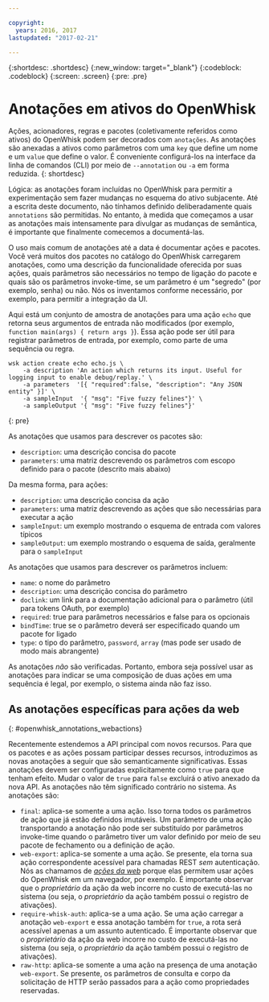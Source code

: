 ```yaml
---

copyright:
  years: 2016, 2017
lastupdated: "2017-02-21"

---
```


{:shortdesc: .shortdesc}
{:new_window: target="_blank"}
{:codeblock: .codeblock}
{:screen: .screen}
{:pre: .pre}

# Anotações em ativos do OpenWhisk

Ações, acionadores, regras e pacotes (coletivamente referidos como ativos) do OpenWhisk podem ser decorados com `anotações`. As anotações são anexadas a ativos como parâmetros com uma `key` que define um nome e um `value` que define o valor. É conveniente configurá-los na interface da linha de comandos (CLI) por meio de `--annotation` ou `-a` em forma reduzida.
{: shortdesc}

Lógica: as anotações foram incluídas no OpenWhisk para permitir a experimentação sem fazer mudanças no esquema do ativo subjacente. Até a escrita deste documento, não tínhamos definido deliberadamente quais `annotations` são permitidas. No entanto, à medida que começamos a usar as anotações mais intensamente para divulgar as mudanças de semântica, é importante que finalmente comecemos a documentá-las.

O uso mais comum de anotações até a data é documentar ações e pacotes. Você verá muitos dos pacotes no catálogo do OpenWhisk carregarem anotações, como uma descrição da funcionalidade oferecida por suas ações, quais parâmetros são necessários no tempo de ligação do pacote e quais são os parâmetros invoke-time, se um parâmetro é um "segredo" (por exemplo, senha) ou não. Nós os inventamos conforme necessário, por exemplo, para permitir a integração da UI.

Aqui está um conjunto de amostra de anotações para uma ação `echo` que retorna seus argumentos de entrada não modificados (por exemplo, `function main(args) { return args }`). Essa ação pode ser útil para registrar parâmetros de entrada, por exemplo, como parte de uma sequência ou regra.

```
wsk action create echo echo.js \
    -a description 'An action which returns its input. Useful for logging input to enable debug/replay.' \
    -a parameters  '[{ "required":false, "description": "Any JSON entity" }]' \
    -a sampleInput  '{ "msg": "Five fuzzy felines"}' \
    -a sampleOutput '{ "msg": "Five fuzzy felines"}'
```
{: pre}

As anotações que usamos para descrever os pacotes são:

- `description`: uma descrição concisa do pacote
- `parameters`: uma matriz descrevendo os parâmetros com escopo definido para o pacote (descrito mais abaixo)

Da mesma forma, para ações: 

- `description`: uma descrição concisa da ação
- `parameters`: uma matriz descrevendo as ações que são necessárias para executar a ação
- `sampleInput`: um exemplo mostrando o esquema de entrada com valores típicos
- `sampleOutput`: um exemplo mostrando o esquema de saída, geralmente para o `sampleInput`

As anotações que usamos para descrever os parâmetros incluem:

- `name`: o nome do parâmetro
- `description`: uma descrição concisa do parâmetro
- `doclink`: um link para a documentação adicional para o parâmetro (útil para tokens OAuth, por exemplo) 
- `required`: true para parâmetros necessários e false para os opcionais
- `bindTime`: true se o parâmetro deverá ser especificado quando um pacote for ligado
- `type`: o tipo do parâmetro, `password`, `array` (mas pode ser usado de modo mais abrangente)

As anotações *não* são verificadas. Portanto, embora seja possível usar as anotações para indicar se uma composição de duas ações em uma sequência é legal, por exemplo, o sistema ainda não faz isso.

## As anotações específicas para ações da web
{: #openwhisk_annotations_webactions}

Recentemente estendemos a API principal com novos recursos. Para que os pacotes e as ações possam participar desses recursos, introduzimos as novas anotações a seguir que são semanticamente significativas. Essas anotações devem ser configuradas explicitamente como `true` para que tenham efeito. Mudar o valor de `true` para `false` excluirá o ativo anexado da nova API. As anotações não têm significado contrário no sistema. As anotações são:

- `final`: aplica-se somente a uma ação. Isso torna todos os parâmetros de ação que já estão definidos imutáveis. Um parâmetro de uma ação transportando a anotação não pode ser substituído por parâmetros invoke-time quando o parâmetro tiver um valor definido por meio de seu pacote de fechamento ou a definição de ação.
- `web-export`: aplica-se somente a uma ação. Se presente, ela torna sua ação correspondente acessível para chamadas REST *sem* autenticação. Nós as chamamos de [*ações da web*](openwhisk_webactions.html) porque elas permitem usar ações do OpenWhisk em um navegador, por exemplo. É importante observar que o *proprietário* da ação da web incorre no custo de executá-las no sistema (ou seja, o *proprietário* da ação também possui o registro de ativações).
- `require-whisk-auth`: aplica-se a uma ação. Se uma ação carregar a anotação `web-export` e essa anotação também for `true`, a rota será acessível apenas a um assunto autenticado. É importante observar que o *proprietário* da ação da web incorre no custo de executá-las no sistema (ou seja, o *proprietário* da ação também possui o registro de ativações).
- `raw-http`: aplica-se somente a uma ação na presença de uma anotação `web-export`. Se presente, os parâmetros de consulta e corpo da solicitação de HTTP serão passados para a ação como propriedades reservadas.

